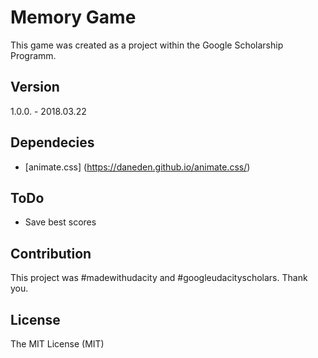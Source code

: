 # Memory Game
This game was created as a project within the Google Scholarship Programm.
## Version
1.0.0. - 2018.03.22
## Dependecies
- [animate.css] (https://daneden.github.io/animate.css/)
## ToDo
- Save best scores
## Contribution
This project was #madewithudacity and #googleudacityscholars. Thank you.
## License
The MIT License (MIT)